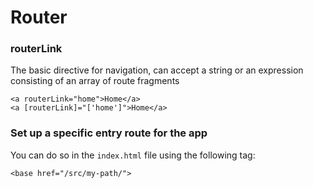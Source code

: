 # Router


### routerLink
The basic directive for navigation, can accept a string or an expression consisting of 
an array of route fragments
```angular2html
<a routerLink="home">Home</a>
<a [routerLink]="['home']">Home</a>
```

### Set up a specific entry route for the app
You can do so in the `index.html` file using the following tag:
```angular2html
<base href="/src/my-path/">
```
